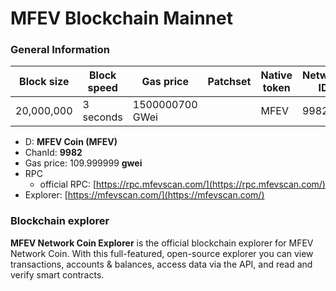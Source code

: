 # MFEV Blockchain Mainnet

### General Information

| Block size | Block speed | Gas price       | Patchset | Native token | Network ID |
| ---------- | ----------- | --------------- | -------- | ------------ | ---------- |
| 20,000,000 | 3 seconds   | 1500000700 GWei |          | MFEV         | 9982       |

* D: **MFEV Coin (MFEV)**
* ChanId: **9982**
* Gas price: 109.999999 **gwei**
* RPC
  * official RPC: [https://rpc.mfevscan.com/](https://rpc.mfevscan.com/)​
* Explorer: [https://mfevscan.com/](https://mfevscan.com/)​

### Blockchain explorer

**MFEV Network Coin Explorer** is the official blockchain explorer for MFEV Network Coin. With this full-featured, open-source explorer you can view transactions, accounts & balances, access data via the API, and read and verify smart contracts.

###
